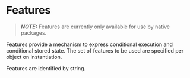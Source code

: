 # Features

> **_NOTE:_** Features are currently only available for use by native packages.
 
Features provide a mechanism to express conditional execution and conditional stored state. 
The set of features to be used are specified per object on instantiation.

Features are identified by string.
